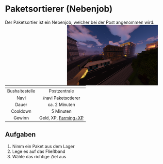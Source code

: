 # Paketsortierer (Nebenjob)
Der Paketsortier ist ein Nebenjob, welcher bei der Post angenommen wird. <img align="right" width="300" eight="150" src="../../../assets/image/orte/Postzentrale.png">

| <!-- --> | <!-- --> |
| :-: | :-: |
| Bushaltestelle | Postzentrale |
| Navi | /navi Paketsotierer |
| Dauer | ca. 2 Minuten |
| Cooldown | 5 Minuten |
| Gewinn | Geld, XP, [Farming-XP](../../pages/skills/farming.md) |


## Aufgaben
1. Nimm ein Paket aus dem Lager
2. Lege es auf das Fließband
3. Wähle das richtige Ziel aus
